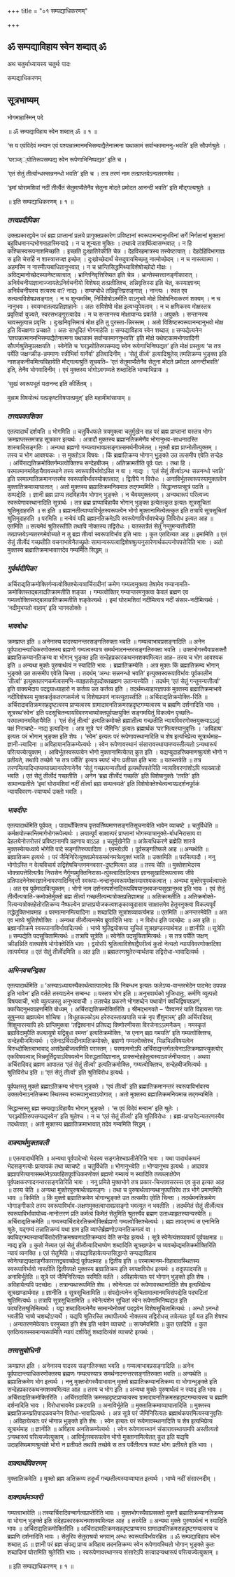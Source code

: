 +++
title = "०१ सम्पद्याधिकरणम्"

+++


## ॐ सम्पद्याविहाय स्वेन शब्दात् ॐ

अथ चतुर्थाध्यायस्य चतुर्थः पादः

सम्पद्याधिकरणम्

## **सूत्रभाष्यम्**

भोगमाहास्मिन् पदे

॥ ॐ सम्पद्याविहाय स्वेन शब्दात् ॐ ॥ १ ॥

‘स य एवंविदेवं मन्वान एवं पश्यन्नात्मानमभिसम्पद्यैतेनात्मना यथाकामं सर्वान्कामाननु-भवति’ इति सौपर्णश्रुतेः ।

‘परञ्ज््योतिरूपसम्पद्य स्वेन रूपेणाभिनिष्पद्यत’ इति च ।

‘एतं सेतुं तीर्त्वान्धस्सन्ननन्धो भवति’ इति च । तत्र तरणं नाम तत्प्राप्तयेऽन्यतरणमेव ।

‘इमां घोरामशिवां नदीं तीर्त्वैतं सेतुमाप्यैतेनैव सेतुना मोदते प्रमोदत आनन्दी भवति’ इति मौद्गल्यश्रुतेः ॥

॥ इति सम्पद्याधिकरणम् ॥ १ ॥

### ***तत्त्वप्रदीपिका***

उक्तप्रकारद्वयेन परं ब्रह्म प्राप्तानां प्रलये प्रागुक्तप्रकारेण प्रविष्टानां स्वरूपानन्दानुभविनां सर्गे निर्गतानां मुक्तानां बहुविधमानन्दभोगमाहास्मिन्पादे । न च शून्यता मुक्तिः । तथात्वे तत्रार्थित्वासम्भवात् । न हि कश्चित्स्वरूपनाशमिच्छति । इच्छति दुःखातिरेकीति चेन्न । देहविरहमात्रस्य तस्येष्टत्वात् । देहदेहिविभागाज्ञः स इति चेत्तर्हि न शास्त्रात्तज्ज्ञ इच्छेत् । दुःखोच्छेदार्थं चेत्तदुपायमिच्छतु नात्मोच्छेदम् । न च नास्त्यात्मा । अहमस्मि न नास्मीत्यबाधितानुभवात् । न च भ्रान्तिसिद्धमिथ्याविशेषोच्छोदो मोक्षः । अविद्यमानोच्छेदस्यानेष्टव्यत्वात् । भ्रान्तिनिवृत्तिरिष्यत इति चेन्न । भ्रान्तेस्सत्त्वानङ्गीकारात् । अनिर्वचनीयाज्ञानाज्जायतेऽनिर्वचनीयो विशेषस् तत्प्रतीतिश्च, तन्निवृत्तिस्स इति चेत्, कस्याज्ञानम् अनिर्वचनीयस्य सत्यस्य वा? नाद्यः । सम्यग्बोधे तन्निवृत्तिप्रसङ्गात् । नान्त्यः । स्वत एव सत्यत्वविशेषप्रसङ्गात् । न च शून्यमस्मि, निर्विशेषोऽस्मीति वाऽनुभवे मोक्षे विशेषनिराकरणं शक्यम् । न च नानुभवः । स्वयम्भातत्वप्रतिज्ञाहानेः । अतः सविशेषो मोक्ष इत्यभ्युपेयताम् । न च क्षणिकस्य मोक्षस्तत्र प्रवृत्तिर्वा युज्यते, स्वरसभङ्गुरत्वादेव । न च सन्तानस्य मोक्षायान्यः प्रवर्तते । अयुक्तेः । सन्तानस्य चावस्तुत्वान्न प्रवृत्तिः । दुःखनिवृत्तिमात्रं मोक्ष इति तु पुरस्ता-न्निरस्तम् । अतो विशिष्टस्वरूपानन्दानुभवो मोक्ष इति विचक्षणाः प्रचक्षते । अतः साधूदितं भोगमाहेति ॥ सम्पद्याविहाय स्वेन शब्दात् ॥ सम्पद्येत्यनेन ‘पश्यन्नात्मानमभिसम्पद्यैतेनात्मना यथाकामं सर्वान्कामाननुभवति’ इति मोक्षे यथेष्टकामभोगवादिनी सौपर्णश्रुतिमुपलक्षयति । स्वेनेति च ‘परञ्ज्योतिरुपसम्पद्य स्वेन रूपेणाभिनिष्पद्यत’ इति मोक्षं प्रस्तुत्य ‘स तत्र पर्येति जक्षन्क्रीड-न्रममाणः स्त्रीभिर्वा यानैर्वा’ इतिवादिनीम् । ‘सेतुं तीर्त्व’ इत्यादिश्रुतेस् तमतिक्रम्य भुङ्क्त इति नाशङ्कनीयमित्यविहायेति मौद्गल्यश्रुतिं सूचयति– ‘एतं सेतुमाप्यैतेनैव सेतुना मोदते प्रमोदत आनन्दीभवति’ इति, तेनैव भोगवादिनीम् । एवं मुक्तस्य भोगोऽवगम्यते शब्दादिति भाष्याभिप्रायः ॥

‘सुखं स्वरूपभूतं यदानन्द इति कीर्तितम् ।

मुन्नाम विषयोत्थं यत्प्रकृष्टविषयात्प्रमुत्’ इति महामीमांसायाम् ॥

### ***तत्त्वप्रकाशिका***

एतत्पादार्थं दर्शयति ॥ भोगमिति ॥ चतुर्विधफले त्रयमुक्त्वा चतुर्मुखेन सह परं ब्रह्म प्राप्तानां यस्तत्र भोगः क्रमप्राप्तस्तमत्राह सूत्रकार इत्यर्थः । अत्रादौ मुक्तस्य ब्रह्मानतिक्रमेणैव भोगानुभव-साधनादस्ति शास्त्रादिसङ्गतिः । अन्यथा ब्रह्मणो गम्यत्वाभावप्रसङ्गात्समर्थनीयमेतत् । मुक्तौ ब्रह्म प्राप्नोतीत्युक्तम् । तस्य च भोग आवश्यकः । स मुक्तोऽत्र विषयः । किं ब्रह्मातिक्रम्य भोगान् भुुङ्क्ते उत तत्समीप एवेति सन्देहः । अर्चिराद्यतिक्रमोक्तिर्गम्यत्वोक्तिश्च सन्देहबीजम् । अतिक्रामतीति पूर्वः पक्षः । तथा हि । परमात्मानमविहायैवावस्थाने तस्य स्वरूपाविर्भावोऽस्ति न वा । नाद्यः । ‘एतं सेतुं तीर्त्वाऽन्धः सन्ननन्धो भवति’ इति परमात्मातिक्रमानन्तरमेव स्वरूपाविर्भावस्योक्तत्वात् । द्वितीये न विरोधः । अनाविर्भूतस्वरूपस्यामुक्तत्वेन मुक्तातिक्रमाव्याघातात् । अतो मुक्तस्य ब्रह्मातिक्रमनियमान्न तद्गम्यमिति । सिद्धान्तयत्सूत्रं पठति ॥ सम्पद्येति । ज्ञानी ब्रह्म प्राप्य तदविहायैव भोगान् भुङ्क्ते । न चैवममुक्तत्वम् । अन्यथारूपं परित्यज्य स्वरूपेणावस्थानादिति सूत्रार्थः । तत्र ब्रह्म प्राप्याविहायैव भोगान् भुङ्क्त इत्येतत्कुत इत्यतः सूत्रसूचितां श्रुतिमुदाहरति ॥ स इति ॥ ब्रह्मानतीत्याप्याविर्भूतस्वरूपत्वेन भोगो मुक्तानामित्येतत्कुत इति तत्रापि सूत्रसूचितां श्रुतिमुदाहरति ॥ परमिति ॥ नन्वेवं यदि ब्रह्मानतिक्रमेऽपि स्वरूपेणाविर्भावश्चेच्छ्रु तिविरोध इत्यत आह ॥ एतमिति ॥ सत्यमेवं श्रुतिरस्तीति तथापि नोक्तस्य तद्विरोधः । यतस्तत्रैतं सेतुं गन्तुमन्यत्तीर्त्वेति तत्प्राप्तयेऽन्यतरणमेवोच्यते न तु ब्रह्म तीर्त्वा स्वरूपाविर्भाव इति भावः । कुत एतदित्यत आह ॥ इमामिति ॥ एतं सेतुं तीर्त्वेदं गच्छतीति वचनाभावेनैतच्छ्रुतेः सामान्यरूपत्वाद्विशेषश्रुत्यनुसारेणार्थकल्पनोपपत्तेरिति भावः । अतो मुक्तस्य ब्रह्मातिक्रमाभावात्तदेव गम्यमिति सिद्धम् ॥

### ***गुर्वर्थदीपिका***

अर्चिराद्यतिक्रमोक्तिर्गम्यत्वोक्तिश्चेत्यत्रार्चिरादीनां क्रमेण गम्यत्वमुक्त्वा तेषामेव गम्यानामति-क्रमोक्तिस्तद्बलादतिक्रामतीति शङ्का । गम्यत्वोक्तिर् गम्यान्तरमनुक्त्वा केवलं ब्रह्मण एव गम्यत्वोक्तिस्तद्बलान्नातिक्रामतीति शङ्केत्यर्थः । इमां घोरामशिवां नदीमित्यत्र नदीं संसार-नदीमित्यर्थः । ‘नदीमुभयतो वाहाम्’ इति भागवतोक्तेः ।

### ***भावबोधः***

क्रमप्राप्त इति ॥ अनेनास्य पादस्यानन्तरसङ्गतिरुक्ता भवति ॥ गम्यत्वाभावप्रसङ्गादिति ॥ अनेन पूर्वपादान्त्याधिकरणोक्तस्य ब्रह्मणो गम्यत्वस्यात्र समर्थनादनन्तरसङ्गतिरुक्ता भवति । उक्तभोगस्यैवाप्रसक्तौ ब्रह्मातिक्रम्यानतिक्रम्य वा भोगान् भुङ्क्त इति सन्देहप्रकारकथनमशक्यमित्यत आह– तस्य च भोग आवश्यक इति ॥ अन्यथा मुक्तेः पुरुषार्थत्वं न स्यादिति भावः । ब्रह्मातिक्रम्येति । अत्र मुक्तः किं ब्रह्मातिक्रम्य भोगान् भुङ्क्ते उत तत्समीप एवेति चिन्ता । तदर्थम् ‘अन्धः सन्ननन्धो भवति’ इत्युक्तस्वरूपाविर्भावः पूर्वकालीन ‘तीर्त्वा’ इत्युक्ततरणकर्मत्वसमभि-व्याहृतसेतुपदोक्तब्रह्मण उतान्यस्येति । तदर्थम् ‘एतं सेतुं गन्तुमन्यत्तीर्त्वा’ इति वाक्यभेदाय पदद्वयाध्याहारो न कर्तव्य उत कर्तव्य इति । तदर्थमध्याहारज्ञापकं मुक्तस्य ब्रह्मातिक्रमाभावे नदीविशेषस्य मुक्तकर्तृकतरणकर्मत्वे च विशेषप्रमाणं नास्त्युतास्तीति ॥ अर्चिराद्यतिक्रमोक्ति-रिति ॥ अर्चिरादावतिक्रमसहदृष्टत्वस्य प्राप्यत्वस्य ग्रामादावनतिक्रमसहदृष्टगम्यत्वस्य च ब्रह्मणि दर्शनादिति भावः । सूत्रस्थ‘स्वेन’ इति पदसूचितन्यायविवरणभाष्योक्तपूर्वपक्षयुक्तिं सङ्गमयितुं विकल्पेन पृच्छति– परमात्मानमविहायैवेति । ‘एतं सेतुं तीर्त्वा’ इत्यतिक्रमोक्ते ब्रह्मातीत्य गच्छतीति न्यायविवरणोक्तयुक्त्याऽऽद्यं पक्षं निराचष्टे– नाद्य इत्यादिना । अत्र सूत्रे ‘परं जैमिनिः’ इत्यतः ब्रह्मार्थक ‘पर’मित्यस्यानुवृत्तिः । ‘अविहाय’ इत्यतः परं भोगान् भुङ्क्त इति शेषः । ‘स्वेन’ इत्यतः परं रूपेणावस्थानादिति च शेष इत्यभिप्रेत्य सूत्रार्थमाह– ज्ञानी-त्यादिना ॥ अविहायानतिक्रम्येत्यर्थः । स्वेन रूपेणावस्थानं संसारावस्थायामप्यस्तीत्यतो ऽन्यथारूपं परित्यज्येत्युक्तम् । आविर्भूतस्वरूपत्वेन भोगो मुक्तानामित्येतत् कुत इति । यद्यप्युदाहरिष्यमाणश्रुत्यंशे भोगो न प्रतीयते, तथापि तच्छेषे ‘स तत्र पर्येति’ इत्यत्र स्पष्टं भोगः प्रतीयत इति भावः ॥ यतस्तत्रेति ॥ तत्र तरणमित्यादिभाष्यव्याख्यानपरेणानेनैव ‘सेतुं गच्छत्यन्यत्तीर्त्वा इत्यर्थोपपत्तेरिति न्यायविवरणांशोऽपि व्याख्यातो भवति । एतं सेतुं तीर्त्वेदं गच्छतीति । अनेन ‘ब्रह्म तीर्त्वेदं गच्छति’ इति विशेषानुक्तेः ‘तरति’ इति सामान्यप्रतीतेः ‘इमां घोरामशिवां नदीं तीर्त्वा ब्रह्म सम्पत्स्यते’ इति विशेषोक्तेश्चेत्यन्वयप्रदर्शनपूर्वकं न्यायविवरण-स्याप्यर्थ उक्तो भवति ।

### ***भावदीपः***

एतत्पादार्थमिति पूर्ववत् । पादार्थोक्तिश्च वृत्तवर्तिष्यमाणसङ्गतिसूचनायेति भावेन व्याचष्टे ॥ चतुर्विधेति ॥ कर्मक्षयोत्क्रान्तिमार्गभोगरूपेत्यर्थः । लयात्पूर्वं साक्षात्परं प्राप्तानां भोगस्यात्रानुक्ते-र्बाधनिरासाय वा देहलयेनोत्तरोत्तरं प्रविष्टानामपि ग्रहणाय वाऽऽह ॥ चतुर्मुखेनेति ॥ अत्रेत्यधिकरणे ब्रह्मेति शास्त्रे मुक्तस्येत्यध्याये भोगेति पादे सङ्गतिरुपपादिता । एवमग्रेऽपि । पूर्वसङ्गतिफले आह ॥ अन्यथेति ॥ ब्रह्मातिक्रम इत्यर्थः । परं जैमिनिरित्युक्तप्रमेयसमर्थनमत्रेत्युक्तं भवति ॥ उक्तमिति ॥ परमित्यादौ । ननु भोगोऽस्ति न वेत्यविचार्य तद्विशेषचिन्तनमनवसर-दुष्टमित्यत आह ॥ तस्य चेति ॥ मुक्तेशाभेदस्य भोक्त्रापत्तेरित्यत्रैव निरासेन नैर्गुण्यमुक्तिनिरासा-त्पुंस्त्वादिवदित्यत्र ज्ञानसुखादिरूपत्वस्य जीवे प्रतिपादनेनेश्वरज्ञानेनावरणादिनिवृत्तौ स्वरूपा-नन्दानुभवरूपमोक्षस्यावश्यकत्वात् । अन्यथा मुक्तेरपुमर्थत्वापत्तेः । अत एव पूर्वमादावित्युक्तम् । भोगो नाम दर्शनस्पर्शनादिरूपविषयानुभवजन्यसुखानुभव इति भावः । एवं सेतुं तीर्त्वेत्यत्राति-क्रमोक्तेर्मुक्तो ब्रह्म तीर्त्वा गच्छतीत्यन्यत्रोक्तप्रतिज्ञामाह ॥ अतिक्रामतीति ॥ अतिक्रमोक्ते-रित्यन्यत्रोक्तहेतोरतिक्रम्य नैष्फल्येन प्राप्ताप्रयोजकत्वशङ्काव्युदासाय साक्षात्तमेव हेतुमनुक्त्वा विकल्पपूर्वं तद्धेतूक्तिभावमाह ॥ परमात्मानमित्यादिना ॥ शब्दादिति सूत्रांशव्यावर्त्यमाह ॥ एतमिति ॥ अनन्तरमेवेति ॥ अत एव भाष्ये श्रुतिशेषोक्तिः । अन्यथा तीर्त्वेत्यन्तमेव ब्रूयादिति भावः । न विरोध इति पदच्छेदः ॥ अत इति ॥ ब्रह्मानतिक्रमे स्वरूपानाविर्भावादित्यर्थः । भाष्ये श्रुतिद्वयोक्त्या सूचितं सूत्रखण्डस्यार्थमाह ॥ ज्ञानीति ॥ सूत्रेति ॥ सम्पद्येति पदसूचितामित्यर्थः ॥ तत्रापि सूत्रेति ॥ स्वेनेति पदसूचितामित्यर्थः । स तत्र पर्येति जक्षन् क्रीडन्निति वाक्यशेषे भोगोक्तेरिति भावः । द्वयोरपि श्रुतित्वाविशेषाद्वैपरीत्यं कुतो नेत्यतो न्यायविवरणोक्तदिशा तात्पर्यमाह ॥ एतं सेतुं तीर्त्वेदमिति ॥ अत इति ॥ ब्रह्मतरणश्रुतेरन्यार्थतया तद्विरोधा-भावादित्यर्थः ।

### ***अभिनवचन्द्रिका***

एतत्पादार्थमिति ॥ ‘अस्याऽध्यायस्यैकार्थत्वात्पादभेदः किं निबन्धन इत्यतः फलेऽप्य-वान्तरभेदेन पादभेद उपपन्न इति भावेन’ इति वर्तते तस्याऽनेन सम्बन्धः ॥ यस्तत्र भोग इति ॥ अनुभवार्थको भुजिधातुः, कर्मणि व्युत्पन्नो विषयवाची, भावे व्युत्पन्नस्तु अनुभववाची । ततश्चेह प्रकरणे भोगशब्देन यथायोगं क्वचिद्विषयग्रहणं, क्कचिदनुभवग्रहणमिति बोध्यम् । अर्चिराद्यतिक्रमोक्तिरिति ॥ श्रीमद्भागवते – ‘वैश्वानरं याति विहायसा गतः सुषुम्नया ब्रह्मपथेन शोचिषा । विधूतकल्कोऽथ हरेरुदस्तात्प्रयाति चक्रं नृप शैंशुमारम्’ इति अर्चिरादिवत् शिंशुमारस्यापि हरेः प्राप्तिमुक्त्वा ‘तद्विश्वनाभं प्रतिपद्य विष्णोरणीयसा विरजेनाऽऽत्मनैकम् । नमस्कृतं ब्रह्मविदामुपैति कल्पायुषो यद्विबुधा रमन्त’ इत्यतिक्रमोक्तिः, ‘स एनान् ब्रह्म गमयति’ इति गम्यत्वोक्तिश्च, सन्देहबीजमित्यर्थः । एतेनाऽर्चिरादीनामतिक्रमोक्तेः, ब्रह्मणो गम्यत्वोक्तेश्च, भिन्नभिन्नविषयत्वेन विरुध्दोक्तित्वाभावाद् असंदेहबीजत्वमिति परास्तम् । परमात्मनोऽपि अर्चिराद्यन्तर्गतत्वेनाऽतिक्रमप्राप्त्युक्त्योर् एकविषयत्वाद् भिन्नमूर्तिद्वयाऽविषयत्वेन विरुद्धताविज्ञानात्, प्राक्सन्देहहेतुत्वस्याऽवर्जनीयत्वात् । अथवा अर्चिरादिवद् ब्रह्मण आपातत ‘एतं सेतुं तीर्त्वा’ इत्यतिक्रमोक्तिः, गम्यत्वोक्तिश्च, सन्देहबीजमित्यर्थः ॥ श्रुतिविरोध इति ॥ ‘एतं सेतुं तीर्त्वा’ इति श्रुतिविरोध इत्यर्थः ।

पूर्वपक्षस्तु मुक्तो ब्रह्माऽतिक्रम्य भोगान् भुङ्क्ते । ‘एवं तीर्त्वा’ इति ब्रह्मातिक्रमानन्तरं स्वरूपाविर्भावस्य उक्तत्वेनाऽनतिक्रम्य स्थितस्य स्वरूपानुभवाऽयोगात् । अतो मुक्तस्य ब्रह्मातिक्रमनियमान्न तद्गम्यमिति ।

सिद्धान्तस्तु ब्रह्म सम्पद्याऽविहायैव भोगान् भुङ्क्ते । ‘स एवं विदेवं मन्वान’ इति श्रुतेः । ‘परञ्ज्योतिरुपसम्पद्यस्वेन’ इति श्रुतेश्च । न च ‘एतं सेतुं तीर्त्वा’ इति श्रुतिविरोधः । ब्रह्म-प्राप्तयेऽन्यतरणस्यैव तदर्थत्वात् । अतो मुक्तस्य ब्रह्मातिक्रमाभावात् तदेव गम्यमिति सिद्धम् ।

### ***वाक्यार्थमुक्तावली***

॥ एतत्पादार्थमिति ॥ अन्यथा पूर्वपादेभ्यो भेदस्य सङ्गतेश्चाप्रतीतेरिति भावः । यथा पादार्थकथनं भेदसङ्गत्योः प्रत्यायकं तथा व्याचष्टे ॥ चतुर्विधेति ॥ भोगानुभवेति ॥ भोग्यानुभव इत्यर्थः । आदावत्र ब्रह्मापरित्यागासमर्थनेऽव्यवहितपूर्वाधिकरणोक्तं ब्रह्मणो गम्यत्वं न स्यादिति तत्फलाक्षेपेण पूर्वपक्षकरणादनन्तरसङ्गतिरिति भावः । ननु प्रमिते मुक्तभोगे तत्र प्रकार-चिन्तावसरस्स एव कुत इत्यत आह ॥ तस्य चेति ॥ अन्यथा मुक्तेरपुरुषार्थत्वप्रसङ्गः । तथा च पुरुषार्थत्वान्यथानुपपत्तिरेव तत्र भोगे प्रमाणमिति भावः ॥ किमिति ॥ किं मुक्तो ब्रह्मातिक्रमेण भोगान्भुङ्क्ते उत तत्समीप एवेति चिन्ता । तदर्थमनतिक्रमेण भोगाङ्गीकारे तस्य स्वरूपाविर्भाव-लक्षणमुक्तत्वाभावप्रसङ्गो भवत्युत न भवतीति । तदर्थमेतं सेतुं तीर्त्वेत्यत्र स्वरूपाविर्भावायोच्य-मानोत्तरणं प्रति कर्मत्वं किमेतं सेतुमिति श्रुतस्यैव ब्रह्मण उताध्याहृतस्यान्यस्येति ॥ अर्चिराद्यतिक्रमेति ॥ गम्यस्यार्चिरादेरतिक्रमोक्तिर्ब्रह्मणो गम्यत्वोक्तिश्चेत्यर्थः । ब्रह्म तावद्गम्यं स एनानिति श्रुतेः, यद्गम्यं तन्नातिक्रम्यं यथा ग्राम इति व्याप्तेर्ब्रह्मणोऽप्यनतिक्रमत्वं वा । क्वचिद्गम्यस्याप्यर्चिरादेरतिक्रमश्रवणादतिक्रम्यत्वं वेति सन्देह इत्यर्थः । सूत्रे स्वेनेत्यंशव्यावर्त्यं पूर्वपक्षमाह ॥ नाद्य इति ॥ कुतो नेत्यत एतं सेतुं तीर्त्वेत्यादिभाष्येण शब्दादिति सूत्रखण्डेन च व्यवच्छेद्यमतिक्रमोक्तिरिति न्यायं व्यनक्ति ॥ एतं सेतुमिति ॥ संपद्याविहायेत्यन्तसिद्धान्ते सम्पद्याविहाय स्वेनेत्याद्यपक्षाङ्गीकारात्तद्व्यवच्छेद्यं पूर्वपक्षमाह ॥ द्वितीय इति ॥ परमात्मानम-विहायावस्थितस्य स्वरूपाविर्भावो नास्तीति द्वितीयपक्षे मुक्तस्य ब्रह्मातिक्रम इति स्वपक्षविरोध इत्यर्थः ॥ तदुपपादयति ॥ अनाविर्भूतेति ॥ सूत्रे परं जैमिनिरित्यतः परमिति वर्तते । अविहायेत्यतः परं भोगान् भुङ्क्ते इति शेषः । अविहायेत्यपि पदच्छेदः । तत्रान्यथारूपमिति शेषः । स्वेनेत्यतः परं रूपेणावस्थानादिति शेष इत्यभिप्रेत्य सूत्रखण्डार्थमाह ॥ ज्ञानीति ॥ सूत्रसूचितामिति ॥ संपद्येत्यनेन सूचितामात्मानमभिसंपद्येति पदघटितां श्रुतिमित्यर्थः ॥ तत्रापि सूत्रसूचितामिति ॥ स्वेनेत्यंशेन सूचितां स्वेन रूपेणाभिनिष्पद्यत इति पदघटितश्रुतिमित्यर्थः । यद्वा शब्दादित्यनेनैव सामान्येनोक्तां पदद्वयेन विशेषसूचितामित्यर्थः । अन्धो ऽनन्धो भवतीति भाष्ये चशब्दोऽप्यर्थे । यद्यपि श्रुतिरस्ति तथापीत्यर्थः नोक्तस्य तद्विरोधस् तत्रेत्यतः पूर्वं यत इति शेषश्च । अन्यतरणमेवेत्यतः परमुच्यत इति शेष इति भावेन व्याचष्टे ॥ सत्यमेवमिति ॥ कुत एतदिति ॥ कुत एतदित्यतस्सामान्यरूपमिति न्यायं दर्शयितुं शब्दादित्यंशं व्याचष्टे इत्यर्थः ।

### ***तत्त्वसुबोधिनी***

क्रमप्राप्त इति । अनेनास्य पादस्य सङ्गतिरुक्ता भवति ॥ गम्यत्वाभावप्रसङ्गादिति ॥ अनेन पूर्वपादान्त्याधिकरणोक्तस्य ब्रह्मणः गम्यत्वस्यात्र समर्थनादनन्तरसङ्गतिरुक्ता भवति ॥ अन्यथेति ॥ ब्रह्मातिक्रमेण भोग इत्यर्थः । ननु मुक्तभोगस्यैवाभावान् मुक्तो ब्रह्मातिक्रम्यानतिक्रम्य वा भोगान्भुङ्क्ते इति सन्देहप्रकारकथनमशक्यमित्यत आह ॥ तस्य च भोग इति ॥ अन्यथा मुक्तेः पुरुषार्थत्वं न स्याद् इति भावः । अर्चिराद्यतिक्रमोक्तिरिति । अर्चिरादाविति क्रमसहदृष्टप्राप्यत्वस्य ग्रामादावनतिक्रमसहदृष्टगम्यत्वस्य च ब्रह्मणि दर्शनादिति भावः । विरोधाभावमेव प्रकटयति ॥ अनाविर्भूतेति ॥ मुक्तातिक्रमाव्याघातादिति ॥ मुक्तस्य ब्रह्मातिक्रमप्रतिपादकवचनेन विरोधा-भावादित्यर्थः । अत्र सूत्रे परं जैमिनिरित्यतः ब्रह्मार्थकपरमित्यस्यानुवृत्तिः । अविहायेत्यतः परं भोगान्न भुङ्क्ते इति शेषः । स्वेन इत्यतः परं रूपेणावस्थानादिति च शेष इत्यभिप्रेत्य सूत्रार्थमाह ॥ ज्ञानीति ॥ अविहाय अनतिक्रम्येत्यर्थः । स्वेन रूपेणावस्थानं संसारावस्थायामपि अस्तीत्यतो ऽन्यथारूपं परित्यज्येत्युक्तम् । आविर्भूतस्वरूपत्वेन भोगो मुक्तानामित्येतत् कुत इति यद्यपि उदाहरिष्यमाणश्रुत्यंशे भोगो न प्रतीयते तथापि तच्छेषे स तत्र पर्येतीत्यत्र स्पष्टं भोगः प्रतीयते इति भावः ।

### ***वाक्यार्थविवरणम्***

मुक्तातिक्रमेति ॥ मुक्तो ब्रह्म अतिक्रम्य तदूर्ध्वं गच्छतीत्यस्याव्याघात इत्यर्थः । भाष्ये नदीं संसारनदीम् ।

### ***वाक्यार्थमञ्जरी***

गम्यत्वाभावेति ॥ तस्यार्चिरादिवन्मार्गत्वप्राप्तेरिति भावः । मुक्तभोगस्यैवाप्रसक्तो मुक्तौ ब्रह्मातिक्रम्यानतिक्रम्य वा भोगान् भुङ्क्ते इति संदेहप्रकारकथनमशक्यमित्यत आह ॥ तस्येति ॥ अन्यथा मुक्तेः पुरुषार्थत्वं न स्यादिति भावः ॥ अर्चिराद्यतिक्रमोक्तिरिति ॥ अर्चिरादावतिक्रमसहदृष्टप्राप्यस्य ग्रामादावतिक्रमसहदृष्टगम्यत्वस्य च ब्रह्मणि दर्शनादिति भावः । सेतुरिव सेतुराश्रयो भगवान् अन्धः स्वरूपाविर्भावरहितः ॥ ॐ सम्पद्याविहाय स्वेन शब्दात् ॐ ॥ ज्ञानी परं ब्रह्म संपद्य प्राप्य अविहाय तदनतिक्रम्य स्वेन रूपेणावस्थितो भोगान् भुङ्क्ते कुतः शब्दादिमां घोरामिति श्रुतेरिति भावः । स्वरूपेणावस्थानस्य संसारेऽपि सत्त्वादन्यथारूपं परित्यज्येत्युक्तम् ॥

॥ इति सम्पद्याधिकरणम् ॥ १ ॥



